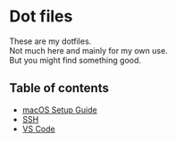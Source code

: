 # Dot files

These are my dotfiles.  
Not much here and mainly for my own use.  
But you might find something good.

## Table of contents

- [macOS Setup Guide](/macOS-Setup-Guide.md)
- [SSH](/.ssh/README.md)
- [VS Code](/visual-studio-code/README.md)
